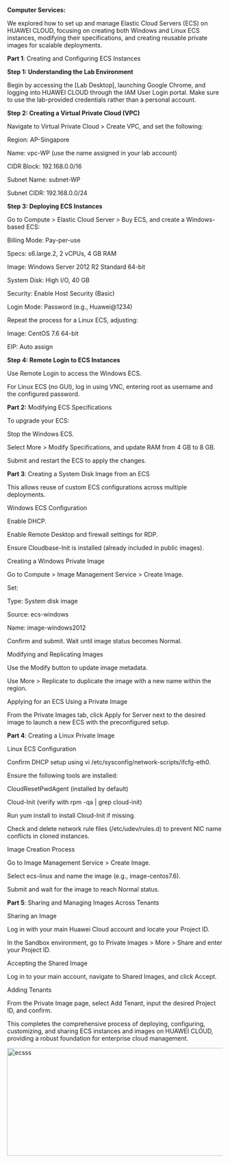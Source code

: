 **Computer Services:**

We explored how to set up and manage Elastic Cloud Servers (ECS) on HUAWEI CLOUD, focusing on creating both Windows and Linux ECS instances, modifying their specifications, and creating reusable private images for scalable deployments.

**Part 1**: Creating and Configuring ECS Instances

**Step 1: Understanding the Lab Environment**

Begin by accessing the [Lab Desktop], launching Google Chrome, and logging into HUAWEI CLOUD through the IAM User Login portal. Make sure to use the lab-provided credentials rather than a personal account.

**Step 2: Creating a Virtual Private Cloud (VPC)**

Navigate to Virtual Private Cloud > Create VPC, and set the following:

Region: AP-Singapore

Name: vpc-WP (use the name assigned in your lab account)

CIDR Block: 192.168.0.0/16

Subnet Name: subnet-WP

Subnet CIDR: 192.168.0.0/24

**Step 3: Deploying ECS Instances**

Go to Compute > Elastic Cloud Server > Buy ECS, and create a Windows-based ECS:

Billing Mode: Pay-per-use

Specs: s6.large.2, 2 vCPUs, 4 GB RAM

Image: Windows Server 2012 R2 Standard 64-bit

System Disk: High I/O, 40 GB

Security: Enable Host Security (Basic)

Login Mode: Password (e.g., Huawei@1234)

Repeat the process for a Linux ECS, adjusting:

Image: CentOS 7.6 64-bit

EIP: Auto assign

**Step 4: Remote Login to ECS Instances**

Use Remote Login to access the Windows ECS.

For Linux ECS (no GUI), log in using VNC, entering root as username and the configured password.

**Part 2:** Modifying ECS Specifications

To upgrade your ECS:

Stop the Windows ECS.

Select More > Modify Specifications, and update RAM from 4 GB to 8 GB.

Submit and restart the ECS to apply the changes.

**Part 3**: Creating a System Disk Image from an ECS

This allows reuse of custom ECS configurations across multiple deployments.

Windows ECS Configuration

Enable DHCP.

Enable Remote Desktop and firewall settings for RDP.

Ensure Cloudbase-Init is installed (already included in public images).

Creating a Windows Private Image

Go to Compute > Image Management Service > Create Image.

Set:

Type: System disk image

Source: ecs-windows

Name: image-windows2012

Confirm and submit. Wait until image status becomes Normal.

Modifying and Replicating Images

Use the Modify button to update image metadata.

Use More > Replicate to duplicate the image with a new name within the region.

Applying for an ECS Using a Private Image

From the Private Images tab, click Apply for Server next to the desired image to launch a new ECS with the preconfigured setup.

**Part 4**: Creating a Linux Private Image

Linux ECS Configuration

Confirm DHCP setup using vi /etc/sysconfig/network-scripts/ifcfg-eth0.

Ensure the following tools are installed:

CloudResetPwdAgent (installed by default)

Cloud-Init (verify with rpm -qa | grep cloud-init)

Run yum install to install Cloud-Init if missing.

Check and delete network rule files (/etc/udev/rules.d) to prevent NIC name conflicts in cloned instances.

Image Creation Process

Go to Image Management Service > Create Image.

Select ecs-linux and name the image (e.g., image-centos7.6).

Submit and wait for the image to reach Normal status.

**Part 5**: Sharing and Managing Images Across Tenants

Sharing an Image

Log in with your main Huawei Cloud account and locate your Project ID.

In the Sandbox environment, go to Private Images > More > Share and enter your Project ID.

Accepting the Shared Image

Log in to your main account, navigate to Shared Images, and click Accept.

Adding Tenants

From the Private Image page, select Add Tenant, input the desired Project ID, and confirm.

This completes the comprehensive process of deploying, configuring, customizing, and sharing ECS instances and images on HUAWEI CLOUD, providing a robust foundation for enterprise cloud management.

<img width="667" height="251" alt="ecsss" src="https://github.com/user-attachments/assets/3aef8498-f91c-4412-883a-f8064efd06ec" />
